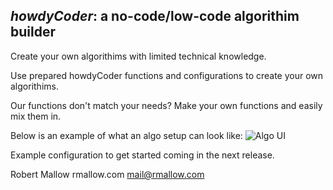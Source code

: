 ## ***howdyCoder***: a no-code/low-code algorithim builder
Create your own algorithims with limited technical knowledge.

Use prepared howdyCoder functions and configurations to create your own algorithims.

Our functions don't match your needs? Make your own functions and easily mix them in.

Below is an example of what an algo setup can look like:
![Algo UI](https://i.imgur.com/fnqSRoE.png)

  

Example configuration to get started coming in the next release.

Robert Mallow
rmallow.com
mail@rmallow.com